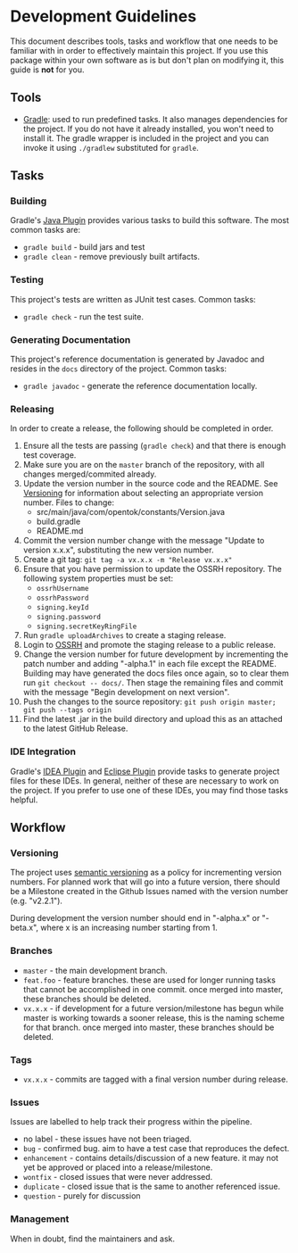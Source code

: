 # Development Guidelines

This document describes tools, tasks and workflow that one needs to be familiar with in order to effectively maintain
this project. If you use this package within your own software as is but don't plan on modifying it, this guide is
**not** for you.

## Tools

*  [Gradle](http://www.gradle.org/): used to run predefined tasks. It also manages dependencies for the project. If you
   do not have it already installed, you won't need to install it. The gradle wrapper is included in the project and you
   can invoke it using `./gradlew` substituted for `gradle`.

## Tasks

### Building

Gradle's [Java Plugin](http://www.gradle.org/docs/current/userguide/java_plugin.html) provides various tasks to build
this software. The most common tasks are:

*  `gradle build` - build jars and test
*  `gradle clean` - remove previously built artifacts.

### Testing

This project's tests are written as JUnit test cases. Common tasks:

*  `gradle check` - run the test suite.

### Generating Documentation

This project's reference documentation is generated by Javadoc and resides in the `docs` directory of the project.
Common tasks:

*  `gradle javadoc` - generate the reference documentation locally.

### Releasing

In order to create a release, the following should be completed in order.

1. Ensure all the tests are passing (`gradle check`) and that there is enough test coverage.
1. Make sure you are on the `master` branch of the repository, with all changes merged/commited already.
1. Update the version number in the source code and the README. See [Versioning](#versioning) for information
   about selecting an appropriate version number. Files to change:
   - src/main/java/com/opentok/constants/Version.java
   - build.gradle
   - README.md
1. Commit the version number change with the message "Update to version x.x.x", substituting the new version number.
1. Create a git tag: `git tag -a vx.x.x -m "Release vx.x.x"`
1. Ensure that you have permission to update the OSSRH repository. The following system properties must be set:
    - `ossrhUsername`
    - `ossrhPassword`
    - `signing.keyId`
    - `signing.password`
    - `signing.secretKeyRingFile`
1. Run `gradle uploadArchives` to create a staging release.
1. Login to [OSSRH](https://oss.sonatype.org/) and promote the staging release to a public release.
1. Change the version number for future development by incrementing the patch number and
   adding "-alpha.1" in each file except the README. Building may have generated the docs files once again, so to clear
   them run `git checkout -- docs/`. Then stage the remaining files and commit with the message
   "Begin development on next version".
1. Push the changes to the source repository: `git push origin master; git push --tags origin`
1. Find the latest .jar in the build directory and upload this as an attached to the latest GitHub Release.

### IDE Integration

Gradle's [IDEA Plugin](http://www.gradle.org/docs/current/userguide/idea_plugin.html) and
[Eclipse Plugin](http://www.gradle.org/docs/current/userguide/eclipse_plugin.html) provide tasks to generate project
files for these IDEs. In general, neither of these are necessary to work on the project. If you prefer to use one of
these IDEs, you may find those tasks helpful.

## Workflow

### Versioning

The project uses [semantic versioning](http://semver.org/) as a policy for incrementing version numbers. For planned
work that will go into a future version, there should be a Milestone created in the Github Issues named with the version
number (e.g. "v2.2.1").

During development the version number should end in "-alpha.x" or "-beta.x", where x is an increasing number starting from 1.

### Branches

*  `master` - the main development branch.
*  `feat.foo` - feature branches. these are used for longer running tasks that cannot be accomplished in one commit.
   once merged into master, these branches should be deleted.
*  `vx.x.x` - if development for a future version/milestone has begun while master is working towards a sooner
   release, this is the naming scheme for that branch. once merged into master, these branches should be deleted.

### Tags

*  `vx.x.x` - commits are tagged with a final version number during release.

### Issues

Issues are labelled to help track their progress within the pipeline.

*  no label - these issues have not been triaged.
*  `bug` - confirmed bug. aim to have a test case that reproduces the defect.
*  `enhancement` - contains details/discussion of a new feature. it may not yet be approved or placed into a
   release/milestone.
*  `wontfix` - closed issues that were never addressed.
*  `duplicate` - closed issue that is the same to another referenced issue.
*  `question` - purely for discussion

### Management

When in doubt, find the maintainers and ask.
